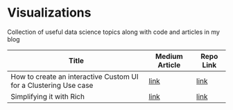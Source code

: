 # Visualizations

Collection of useful data science topics along with code and articles in my blog

| Title | Medium Article | Repo Link | 
| ----------- | ----------- |  -----------|
| How to create an interactive Custom UI for a Clustering Use case |  [link](https://medium.com/p/5eb516f75687/edit) | [link](https://github.com/dvellanki/Visualizations/tree/master/gradio) |
| Simplifying it with Rich |  [link](https://divya-vellanki94.medium.com/simplifying-it-with-rich-6af4e760648a) | [link](https://github.com/dvellanki/rich-dataframe) |



